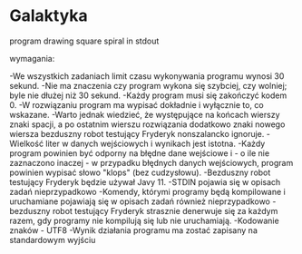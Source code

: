 # Galaktyka
program drawing square spiral in stdout


wymagania:

-We wszystkich zadaniach limit czasu wykonywania programu wynosi 30 sekund.
-Nie ma znaczenia czy program wykona się szybciej, czy wolniej; byle nie dłużej niż 30 sekund.
-Każdy program musi się zakończyć kodem 0.
-W rozwiązaniu program ma wypisać dokładnie i wyłącznie to, co wskazane.
-Warto jednak wiedzieć, że występujące na końcach wierszy znaki spacji, a po ostatnim wierszu rozwiązania dodatkowo znaki nowego wiersza bezduszny robot testujący Fryderyk nonszalancko ignoruje.
-Wielkość liter w danych wejściowych i wynikach jest istotna.
-Każdy program powinien być odporny na błędne dane wejściowe i - o ile nie zaznaczono inaczej - w przypadku błędnych danych wejściowych, program powinien wypisać słowo "klops" (bez cudzysłowu).
-Bezduszny robot testujący Fryderyk będzie używał Javy 11.
-STDIN pojawia się w opisach zadań nieprzypadkowo
-Komendy, którymi programy będą kompilowane i uruchamiane pojawiają się w opisach zadań również nieprzypadkowo - bezduszny robot testujący Fryderyk strasznie denerwuje się za każdym razem, gdy programy nie kompilują się lub nie uruchamiają.
-Kodowanie znaków - UTF8
-Wynik działania programu ma zostać zapisany na standardowym wyjściu
